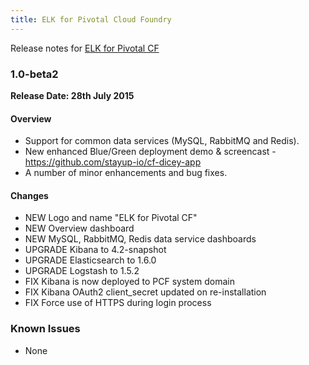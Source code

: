```yaml
---
title: ELK for Pivotal Cloud Foundry
---
```


Release notes for [ELK for Pivotal CF](https://network.pivotal.io/products/elk)

### 1.0-beta2
**Release Date: 28th July 2015**

#### Overview

* Support for common data services (MySQL, RabbitMQ and Redis).  
* New enhanced Blue/Green deployment demo & screencast - https://github.com/stayup-io/cf-dicey-app
* A number of minor enhancements and bug fixes.

#### Changes
* NEW Logo and name "ELK for Pivotal CF"
* NEW Overview dashboard
* NEW MySQL, RabbitMQ, Redis data service dashboards
* UPGRADE Kibana to 4.2-snapshot
* UPGRADE Elasticsearch to 1.6.0
* UPGRADE Logstash to 1.5.2
* FIX Kibana is now deployed to PCF system domain 
* FIX Kibana OAuth2 client_secret updated on re-installation
* FIX Force use of HTTPS during login process

### Known Issues

* None
